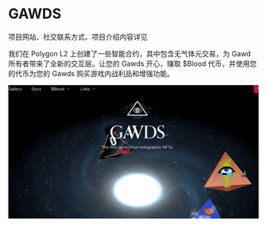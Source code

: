 # GAWDS

项目网站、社交联系方式、项目介绍内容详见

我们在 Polygon L2 上创建了一些智能合约，其中包含无气体元交易，为 Gawd 所有者带来了全新的交互层。让您的 Gawds 开心，赚取 $Blood 代币，并使用您的代币为您的 Gawds 购买游戏内战利品和增强功能。

![nft](01.png)
